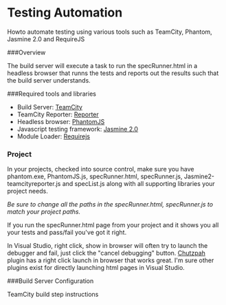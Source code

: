 Testing Automation
==================

Howto automate testing using various tools such as TeamCity, Phantom, Jasmine 2.0 and RequireJS

###Overview

The build server will execute a task to run the specRunner.html  in a headless browser that runns the tests and reports out the results such that the build server understands.

###Required tools and libraries

* Build Server: [TeamCity](http://www.jetbrains.com/teamcity/)
* TeamCity Reporter: [Reporter](https://github.com/EmberConsultingGroup/JasmineTeamCityReporter)
* Headless browser: [PhantomJS](http://phantomjs.org/)
* Javascript testing framework:  [Jasmine 2.0](http://jasmine.github.io/2.0/introduction.html)
* Module Loader: [Requirejs](http://requirejs.org/)


### Project
In your projects, checked into source control, make sure you have phantom.exe, PhantomJS.js, specRunner.html, specRunner.js, Jasmine2-teamcityreporter.js and specList.js along with all supporting libraries your project needs.

*Be sure to change all the paths in the specRunner.html, specRunner.js to match your project paths.*

If you run the specRunner.html page from your project and it shows you all your tests and pass/fail you've got it right.

In Visual Studio, right click, show in browser will often try to launch the debugger and fail, just click the "cancel debugging" button.  [Chutzpah](http://chutzpah.codeplex.com/) plugin has a right click launch in browser that works great.  I'm sure other plugins exist for directly launching html pages in Visual Studio.
  
  
###Build Server Configuration

TeamCity build step instructions












